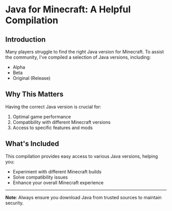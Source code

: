 # Java for Minecraft: A Helpful Compilation

## Introduction
Many players struggle to find the right Java version for Minecraft. To assist the community, I've compiled a selection of Java versions, including:

- Alpha
- Beta
- Original (Release)

## Why This Matters
Having the correct Java version is crucial for:

1. Optimal game performance
2. Compatibility with different Minecraft versions
3. Access to specific features and mods

## What's Included
This compilation provides easy access to various Java versions, helping you:

- Experiment with different Minecraft builds
- Solve compatibility issues
- Enhance your overall Minecraft experience

---

**Note**: Always ensure you download Java from trusted sources to maintain security.
